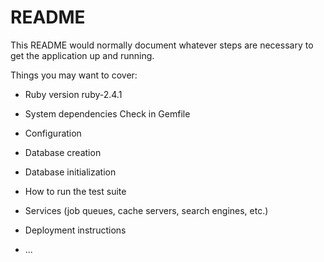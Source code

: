 # README

This README would normally document whatever steps are necessary to get the
application up and running.

Things you may want to cover:

* Ruby version
ruby-2.4.1
* System dependencies
Check in Gemfile
* Configuration

* Database creation

* Database initialization

* How to run the test suite

* Services (job queues, cache servers, search engines, etc.)

* Deployment instructions

* ...
